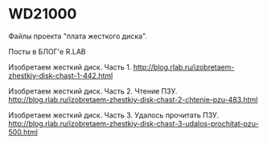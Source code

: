 # WD21000

Файлы проекта "плата жесткого диска".

Посты в БЛОГ'е R.LAB

Изобретаем жесткий диск. Часть 1.
http://blog.rlab.ru/izobretaem-zhestkiy-disk-chast-1-442.html

Изобретаем жесткий диск. Часть 2. Чтение ПЗУ.
http://blog.rlab.ru/izobretaem-zhestkiy-disk-chast-2-chtenie-pzu-483.html

Изобретаем жесткий диск. Часть 3. Удалось прочитать ПЗУ.
http://blog.rlab.ru/izobretaem-zhestkiy-disk-chast-3-udalos-prochitat-pzu-500.html




